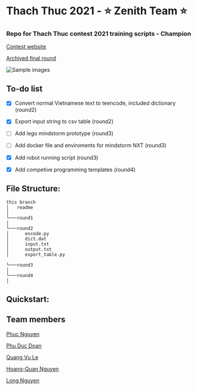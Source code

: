 # Thach Thuc 2021 - ⭐ Zenith Team ⭐
### Repo for Thach Thuc contest 2021 training scripts - Champion

[Contest website](https://www.thachthuc.vn/) 

[Archived final round](https://www.thachthuc.vn/tuong-thuat-truc-tiep-chung-ket-thach-thuc-2021-25-04-2021/) 

![Sample images](images/im.jpg)
## To-do list

- [x] Convert normal Vietnamese text to teencode, included dictionary (round2)
- [x] Export input string to csv table (round2)
- [ ] Add lego mindstorm prototype (round3)
- [ ] Add docker file and enviroments for mindstorm NXT (round3)
- [x] Add robot running script (round3)
- [x] Add competive programming templates (round4)


## File Structure:
```
this branch
│   readme
│   
└───round1
│      
└───round2
│      encode.py
│      dict.dat
│      input.txt
│      output.txt
│      export_table.py

└───round3
│      
└───round4
│      
```

## Quickstart:


## Team members
[Phuc Nguyen](https://github.com/ndhp2000) 

[Phu Duc Doan](https://github.com/doanphuduc) 

[Quang Vu Le](https://github.com/ktvn100) 

[Hoang-Quan Nguyen](https://github.com/wan2000) 

[Long Nguyen](https://github.com/nhtlongcs) 
